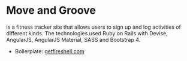 # Move and Groove

is a fitness tracker site that allows users to sign up and log activities of different kinds. The technologies used Ruby on Rails with Devise, AngularJS, AngularJS Material, SASS and Bootstrap 4. 

* Boilerplate: [getfireshell.com](http://getfireshell.com)
